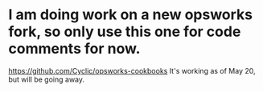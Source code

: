 I am doing work on a new opsworks fork, so only use this one for code comments for now.
=========
https://github.com/Cyclic/opsworks-cookbooks
It's working as of May 20, but will be going away.



